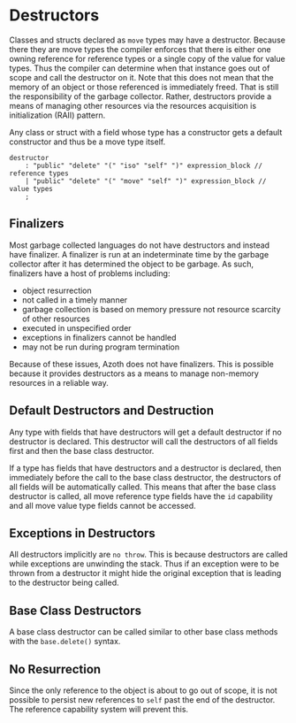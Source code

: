 # Destructors

Classes and structs declared as `move` types may have a destructor. Because there they are move
types the compiler enforces that there is either one owning reference for reference types or a
single copy of the value for value types. Thus the compiler can determine when that instance goes
out of scope and call the destructor on it. Note that this does not mean that the memory of an
object or those referenced is immediately freed. That is still the responsibility of the garbage
collector. Rather, destructors provide a means of managing other resources via the resources
acquisition is initialization (RAII) pattern.

Any class or struct with a field whose type has a constructor gets a default constructor and thus be
a move type itself.

```grammar
destructor
    : "public" "delete" "(" "iso" "self" ")" expression_block // reference types
    | "public" "delete" "(" "move" "self" ")" expression_block // value types
    ;
```

## Finalizers

Most garbage collected languages do not have destructors and instead have finalizer. A finalizer is
run at an indeterminate time by the garbage collector after it has determined the object to be
garbage. As such, finalizers have a host of problems including:

* object resurrection
* not called in a timely manner
* garbage collection is based on memory pressure not resource scarcity of other resources
* executed in unspecified order
* exceptions in finalizers cannot be handled
* may not be run during program termination

Because of these issues, Azoth does not have finalizers. This is possible because it provides
destructors as a means to manage non-memory resources in a reliable way.

## Default Destructors and Destruction

Any type with fields that have destructors will get a default destructor if no destructor is
declared. This destructor will call the destructors of all fields first and then the base class
destructor.

If a type has fields that have destructors and a destructor is declared, then immediately before the
call to the base class destructor, the destructors of all fields will be automatically called. This
means that after the base class destructor is called, all move reference type fields have the `id`
capability and all move value type fields cannot be accessed.

## Exceptions in Destructors

All destructors implicitly are `no throw`. This is because destructors are called while exceptions
are unwinding the stack. Thus if an exception were to be thrown from a destructor it might hide the
original exception that is leading to the destructor being called.

## Base Class Destructors

A base class destructor can be called similar to other base class methods with the `base.delete()`
syntax.

## No Resurrection

Since the only reference to the object is about to go out of scope, it is not possible to persist
new references to `self` past the end of the destructor. The reference capability system will
prevent this.
